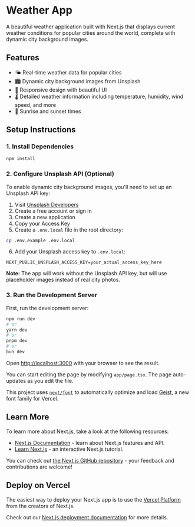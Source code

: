 # Weather App

A beautiful weather application built with Next.js that displays current weather conditions for popular cities around the world, complete with dynamic city background images.

## Features

- 🌤️ Real-time weather data for popular cities
- 🏙️ Dynamic city background images from Unsplash
- 📱 Responsive design with beautiful UI
- 🌡️ Detailed weather information including temperature, humidity, wind speed, and more
- 🌅 Sunrise and sunset times

## Setup Instructions

### 1. Install Dependencies

```bash
npm install
```

### 2. Configure Unsplash API (Optional)

To enable dynamic city background images, you'll need to set up an Unsplash API key:

1. Visit [Unsplash Developers](https://unsplash.com/developers)
2. Create a free account or sign in
3. Create a new application
4. Copy your Access Key
5. Create a `.env.local` file in the root directory:

```bash
cp .env.example .env.local
```

6. Add your Unsplash access key to `.env.local`:

```
NEXT_PUBLIC_UNSPLASH_ACCESS_KEY=your_actual_access_key_here
```

**Note:** The app will work without the Unsplash API key, but will use placeholder images instead of real city photos.

### 3. Run the Development Server

First, run the development server:

```bash
npm run dev
# or
yarn dev
# or
pnpm dev
# or
bun dev
```

Open [http://localhost:3000](http://localhost:3000) with your browser to see the result.

You can start editing the page by modifying `app/page.tsx`. The page auto-updates as you edit the file.

This project uses [`next/font`](https://nextjs.org/docs/app/building-your-application/optimizing/fonts) to automatically optimize and load [Geist](https://vercel.com/font), a new font family for Vercel.

## Learn More

To learn more about Next.js, take a look at the following resources:

- [Next.js Documentation](https://nextjs.org/docs) - learn about Next.js features and API.
- [Learn Next.js](https://nextjs.org/learn) - an interactive Next.js tutorial.

You can check out [the Next.js GitHub repository](https://github.com/vercel/next.js) - your feedback and contributions are welcome!

## Deploy on Vercel

The easiest way to deploy your Next.js app is to use the [Vercel Platform](https://vercel.com/new?utm_medium=default-template&filter=next.js&utm_source=create-next-app&utm_campaign=create-next-app-readme) from the creators of Next.js.

Check out our [Next.js deployment documentation](https://nextjs.org/docs/app/building-your-application/deploying) for more details.
